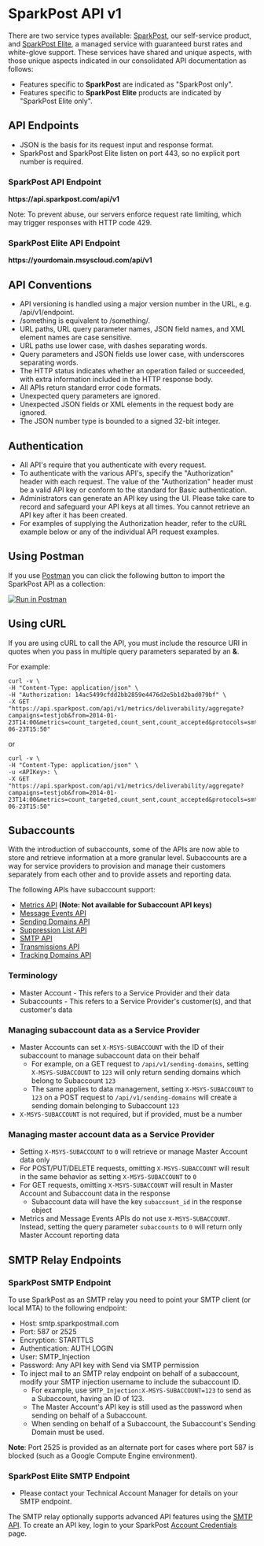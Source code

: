 # SparkPost API v1
There are two service types available:  [SparkPost](http://sparkpost.com/), our self-service product, and [SparkPost Elite](https://www.sparkpost.com/products/sparkpost-elite), a managed service with guaranteed burst rates and white-glove support. These services have shared and unique aspects, with those unique aspects indicated in our consolidated API documentation as follows:
* Features specific to **SparkPost** are indicated as "SparkPost only".
* Features specific to **SparkPost Elite** products are indicated by "SparkPost Elite only".

## API Endpoints
* JSON is the basis for its request input and response format.
* SparkPost and SparkPost Elite listen on port 443, so no explicit port number is required.

### SparkPost API Endpoint
**https\://api.sparkpost.com/api/v1**

Note: To prevent abuse, our servers enforce request rate limiting, which may trigger responses with HTTP code 429.

### SparkPost Elite API Endpoint
**https\://yourdomain.msyscloud.com/api/v1**


## API Conventions
* API versioning is handled using a major version number in the URL, e.g. /api/v1/endpoint.
* /something is equivalent to /something/.
* URL paths, URL query parameter names, JSON field names, and XML element names are case sensitive.
* URL paths use lower case, with dashes separating words.
* Query parameters and JSON fields use lower case, with underscores separating words.
* The HTTP status indicates whether an operation failed or succeeded, with extra information included in the HTTP response body.
* All APIs return standard error code formats.
* Unexpected query parameters are ignored.
* Unexpected JSON fields or XML elements in the request body are ignored.
* The JSON number type is bounded to a signed 32-bit integer.

## Authentication
* All API's require that you authenticate with every request.
* To authenticate with the various API's, specify the "Authorization" header with each request. The value of the "Authorization" header must be a valid API key or conform to the standard for Basic authentication.
* Administrators can generate an API key using the UI. Please take care to record and safeguard your API keys at all times. You cannot retrieve an API key after it has been created.
* For examples of supplying the Authorization header, refer to the cURL example below or any of the individual API request examples.

## Using Postman

If you use [Postman](https://www.getpostman.com/) you can click the following button to import the SparkPost API as a collection:

[![Run in Postman](https://s3.amazonaws.com/postman-static/run-button.png)](https://www.getpostman.com/run-collection/81ee1dd2790d7952b76a)

## Using cURL
If you are using cURL to call the API, you must include the resource URI in quotes when you pass in multiple query parameters separated by an **&**.

For example:

```
curl -v \
-H "Content-Type: application/json" \
-H "Authorization: 14ac5499cfdd2bb2859e4476d2e5b1d2bad079bf" \
-X GET "https://api.sparkpost.com/api/v1/metrics/deliverability/aggregate?campaigns=testjob&from=2014-01-23T14:00&metrics=count_targeted,count_sent,count_accepted&protocols=smtp&timezone=America%2FNew_York&to=2014-06-23T15:50"
```

or

```
curl -v \
-H "Content-Type: application/json" \
-u <APIKey>: \
-X GET "https://api.sparkpost.com/api/v1/metrics/deliverability/aggregate?campaigns=testjob&from=2014-01-23T14:00&metrics=count_targeted,count_sent,count_accepted&protocols=smtp&timezone=America%2FNew_York&to=2014-06-23T15:50"
```

## Subaccounts
<a name="subaccounts-intro"></a>
With the introduction of subaccounts, some of the APIs are now able to store and retrieve information at a more granular level.
Subaccounts are a way for service providers to provision and manage their customers separately from each other and to provide assets and reporting data.

The following APIs have subaccount support:

* [Metrics API](metrics_api.html) **(Note: Not available for Subaccount API keys)**
* [Message Events API](message_events_api.html)
* [Sending Domains API](sending_domains_api.html)
* [Suppression List API](suppression_list_api.html)
* [SMTP API](smtp_api.html)
* [Transmissions API](transmissions_api.html)
* [Tracking Domains API](tracking_domains_api.html)

### Terminology
* Master Account - This refers to a Service Provider and their data
* Subaccounts - This refers to a Service Provider's customer(s), and that customer's data

### Managing subaccount data as a Service Provider
* Master Accounts can set `X-MSYS-SUBACCOUNT` with the ID of their subaccount to manage subaccount data on their behalf
  * For example, on a GET request to `/api/v1/sending-domains`, setting `X-MSYS-SUBACCOUNT` to `123` will only return sending domains which belong to Subaccount `123`
  * The same applies to data management, setting `X-MSYS-SUBACCOUNT` to `123` on a POST request to `/api/v1/sending-domains` will create a sending domain belonging to Subaccount `123`
* `X-MSYS-SUBACCOUNT` is not required, but if provided, must be a number

### Managing master account data as a Service Provider
* Setting `X-MSYS-SUBACCOUNT` to `0` will retrieve or manage Master Account data only
* For POST/PUT/DELETE requests, omitting `X-MSYS-SUBACCOUNT` will result in the same behavior as setting `X-MSYS-SUBACCOUNT` to `0`
* For GET requests, omitting `X-MSYS-SUBACCOUNT` will result in Master Account and Subaccount data in the response
  * Subaccount data will have the key `subaccount_id` in the response object
* Metrics and Message Events APIs do not use `X-MSYS-SUBACCOUNT`. Instead, setting the query parameter `subaccounts` to `0` will return only Master Account reporting data

## SMTP Relay Endpoints
<a name="smtp-relay-endpoints"></a>

### SparkPost SMTP Endpoint
To use SparkPost as an SMTP relay you need to point your SMTP client (or local MTA) to the following endpoint:

* Host: smtp.sparkpostmail.com
* Port: 587 or 2525
* Encryption: STARTTLS
* Authentication: AUTH LOGIN
* User: SMTP_Injection
* Password: Any API key with Send via SMTP permission
* To inject mail to an SMTP relay endpoint on behalf of a subaccount, modify your SMTP injection username to include the subaccount ID.
  * For example, use `SMTP_Injection:X-MSYS-SUBACCOUNT=123` to send as a Subaccount, having an ID of 123.
  * The Master Account's API key is still used as the password when sending on behalf of a Subaccount.
  * When sending on behalf of a Subaccount, the Subaccount's Sending Domain must be used.

**Note**: Port 2525 is provided as an alternate port for cases where port 587 is blocked (such as a Google Compute Engine environment).

### SparkPost Elite SMTP Endpoint

* Please contact your Technical Account Manager for details on your SMTP endpoint.

The SMTP relay optionally supports advanced API features using the [SMTP API](smtp_api.html).  To create an API key, login to your SparkPost [Account Credentials](https://app.sparkpost.com/account/credentials) page.

